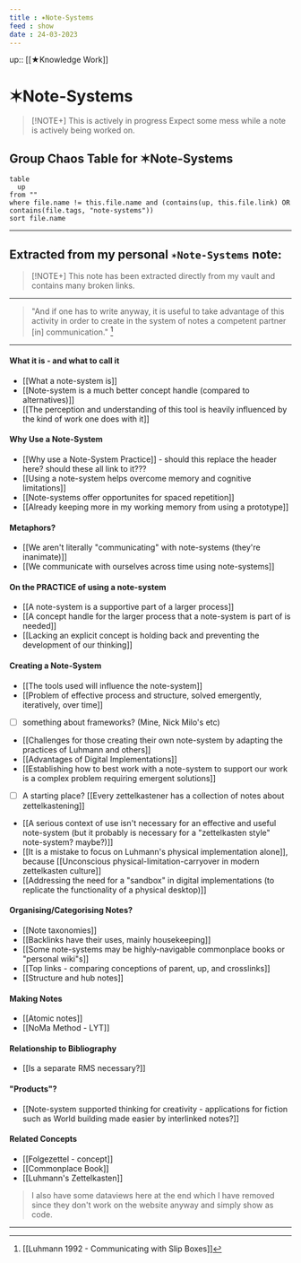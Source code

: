 ```yaml
---
title : ✶Note-Systems
feed : show
date : 24-03-2023
---
```

up:: [[★Knowledge Work]]
# ✶Note-Systems
> [!NOTE+] This is actively in progress
> Expect some mess while a note is actively being worked on.

## Group Chaos Table for ✶Note-Systems
```dataview
table
  up
from ""
where file.name != this.file.name and (contains(up, this.file.link) OR contains(file.tags, "note-systems"))
sort file.name
```




---
## Extracted from my personal `✶Note-Systems` note:
> [!NOTE+] This note has been extracted directly from my vault and contains many broken links.

---
> "And if one has to write anyway, it is useful to take advantage of this activity in order to create in the system of notes a competent partner [in] communication." [^1]

---
#### What it is - and what to call it
- [[What a note-system is]]
- [[Note-system is a much better concept handle (compared to alternatives)]]
- [[The perception and understanding of this tool is heavily influenced by the kind of work one does with it]]


#### Why Use a Note-System
- [[Why use a Note-System Practice]] - should this replace the header here? should these all link to it???
- [[Using a note-system helps overcome memory and cognitive limitations]]
- [[Note-systems offer opportunites for spaced repetition]]
- [[Already keeping more in my working memory from using a prototype]]

#### Metaphors?
- [[We aren't literally "communicating" with note-systems (they're inanimate)]]
- [[We communicate with ourselves across time using note-systems]]

#### On the PRACTICE of using a note-system
- [[A note-system is a supportive part of a larger process]]
- [[A concept handle for the larger process that a note-system is part of is needed]]
- [[Lacking an explicit concept is holding back and preventing the development of our thinking]]

#### Creating a Note-System
- [[The tools used will influence the note-system]]
- [[Problem of effective process and structure, solved emergently, iteratively, over time]]
- [ ] something about frameworks? (Mine, Nick Milo's etc)
- [[Challenges for those creating their own note-system by adapting the practices of Luhmann and others]]
- [[Advantages of Digital Implementations]]
- [[Establishing how to best work with a note-system to support our work is a complex problem requiring emergent solutions]]
- [ ] A starting place? [[Every zettelkastener has a collection of notes about zettelkastening]]
- [[A serious context of use isn't necessary for an effective and useful note-system (but it probably is necessary for a "zettelkasten style" note-system? maybe?)]]
- [[It is a mistake to focus on Luhmann's physical implementation alone]], because [[Unconscious physical-limitation-carryover in modern zettelkasten culture]]
- [[Addressing the need for a "sandbox" in digital implementations (to replicate the functionality of a physical desktop)]]

#### Organising/Categorising Notes?
- [[Note taxonomies]]
- [[Backlinks have their uses,  mainly housekeeping]]
- [[Some note-systems may be highly-navigable commonplace books or "personal wiki"s]]
- [[Top links - comparing conceptions of parent, up, and crosslinks]]
- [[Structure and hub notes]]

#### Making Notes
- [[Atomic notes]]
- [[NoMa Method - LYT]]

#### Relationship to Bibliography
- [[Is a separate RMS necessary?]]

#### "Products"?
- [[Note-system supported thinking for creativity - applications for fiction such as World building made easier by interlinked notes?]]

#### Related Concepts
- [[Folgezettel - concept]]
- [[Commonplace Book]] 
- [[Luhmann's Zettelkasten]]

> I also have some dataviews here at the end which I have removed since they don't work on the website anyway and simply show as code.

---

[^1]: [[Luhmann 1992 - Communicating with Slip Boxes]]
